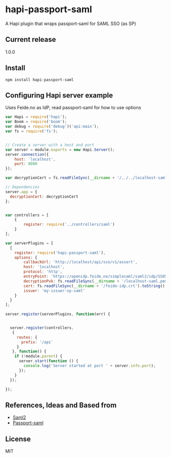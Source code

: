 # hapi-passport-saml
 A Hapi plugin that wraps passport-saml for SAML SSO (as SP)

## Current release
1.0.0

## Install

`npm install hapi-passport-saml`

## Configuring Hapi server example

Uses Feide.no as IdP, read passport-saml for how to use options

```javascript
var Hapi = require('hapi');
var Boom = require('boom');
var debug = require('debug')('api:main');
var fs = require('fs');


// Create a server with a host and port
var server = module.exports = new Hapi.Server();
server.connection({
    host: 'localhost',
    port: 8080
});

var decryptionCert = fs.readFileSync(__dirname + '/../../localhost-saml.crt').toString();

// Dependencies
server.app = {
  decryptionCert: decryptionCert
};


var controllers = [
    {
        register: require('../controllers/saml')
    }
];

var serverPlugins = [
  {
    register: require('hapi-passport-saml'),
    options: {
        callbackUrl: 'http://localhost/api/sso/v1/assert',
        host: 'localhost',
        protocol: 'http',
        entryPoint: 'https://openidp.feide.no/simplesaml/saml2/idp/SSOService.php',
        decryptionPvk: fs.readFileSync(__dirname + '/localhost-saml.pem').toString(),
        cert: fs.readFileSync(__dirname + '/feide-idp.crt').toString(),
        issuer: 'my-issuer-sp-saml'
    }
  }
];

server.register(serverPlugins, function(err) {


  server.register(controllers,
   {
     routes: {
       prefix: '/api'
     }
   }, function() {
    if (!module.parent) {
      server.start(function () {
        console.log('Server started at port ' + server.info.port);
      });
    }
  });

});
```


## References, Ideas and Based from
* [Saml2](https://github.com/Clever/saml2)
* [Passport-saml](https://github.com/bergie/passport-saml)

## License
MIT